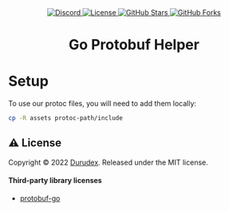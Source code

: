 <div align="center">
    <a href="https://discord.gg/4qcXbeVehZ">
        <img alt="Discord" src="https://img.shields.io/discord/882288646517035028?label=%F0%9F%92%AC%20discord">
    </a>
    <a href="https://github.com/durudex/dugopb/blob/main/LICENSE">
        <img alt="License" src="https://img.shields.io/github/license/durudex/dugopb?label=%F0%9F%93%95%20license">
    </a>
    <a href="https://github.com/durudex/dugopb/stargazers">
        <img alt="GitHub Stars" src="https://img.shields.io/github/stars/durudex/dugopb?label=%E2%AD%90%20stars&logo=sdf">
    </a>
    <a href="https://github.com/durudex/dugopb/network">
        <img alt="GitHub Forks" src="https://img.shields.io/github/forks/durudex/dugopb?label=%F0%9F%93%81%20forks">
    </a>
</div>

<h1 align="center">Go Protobuf Helper</h1>

# Setup

To use our protoc files, you will need to add them locally:

```sh
cp -R assets protoc-path/include
```

## ⚠️ License
Copyright © 2022 [Durudex](https://github.com/durudex). Released under the MIT license.

#### Third-party library licenses
+ [protobuf-go](https://github.com/protocolbuffers/protobuf-go/blob/master/LICENSE)
